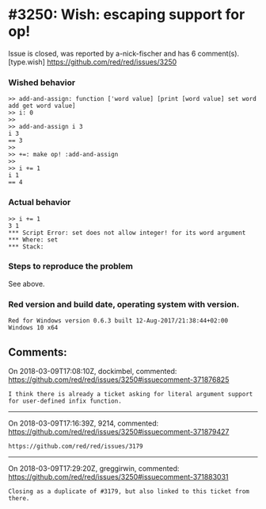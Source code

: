 
#3250: Wish: escaping support for op!
================================================================================
Issue is closed, was reported by a-nick-fischer and has 6 comment(s).
[type.wish]
<https://github.com/red/red/issues/3250>

### Wished behavior
```Red
>> add-and-assign: function ['word value] [print [word value] set word add get word value]
>> i: 0
>>
>> add-and-assign i 3
i 3
== 3
>>
>> +=: make op! :add-and-assign
>>
>> i += 1
i 1
== 4
```
### Actual behavior
```Red
>> i += 1
3 1
*** Script Error: set does not allow integer! for its word argument
*** Where: set
*** Stack:

```
### Steps to reproduce the problem
See above.

### Red version and build date, operating system with version.
```
Red for Windows version 0.6.3 built 12-Aug-2017/21:38:44+02:00
Windows 10 x64
```


Comments:
--------------------------------------------------------------------------------

On 2018-03-09T17:08:10Z, dockimbel, commented:
<https://github.com/red/red/issues/3250#issuecomment-371876825>

    I think there is already a ticket asking for literal argument support for user-defined infix function.

--------------------------------------------------------------------------------

On 2018-03-09T17:16:39Z, 9214, commented:
<https://github.com/red/red/issues/3250#issuecomment-371879427>

    https://github.com/red/red/issues/3179

--------------------------------------------------------------------------------

On 2018-03-09T17:29:20Z, greggirwin, commented:
<https://github.com/red/red/issues/3250#issuecomment-371883031>

    Closing as a duplicate of #3179, but also linked to this ticket from there.

